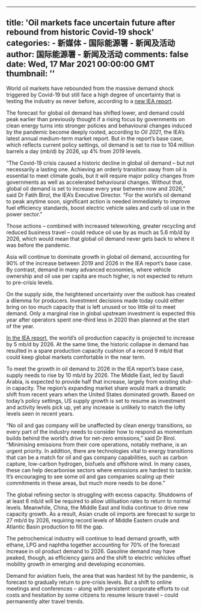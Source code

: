 
---
title: 'Oil markets face uncertain future after rebound from historic Covid-19 shock'
categories: 
    - 新媒体
    - 国际能源署 - 新闻及活动
author: 国际能源署 - 新闻及活动
comments: false
date: Wed, 17 Mar 2021 00:00:00 GMT
thumbnail: ''
---

<div>   
<p>World oil markets have rebounded from the massive demand shock triggered by Covid-19 but still face a high degree of uncertainty that is testing the industry as never before, according to a <a href="https://www.iea.org/reports/oil-2021" rel="noopener noreferrer" target="_blank">new IEA report</a>. </p><p>The forecast for global oil demand has shifted lower, and demand could peak earlier than previously thought if a rising focus by governments on clean energy turns into stronger policies and behavioural changes induced by the pandemic become deeply rooted, according to <em>Oil 2021</em>, the IEA’s latest annual medium-term market report. But in the report’s base case, which reflects current policy settings, oil demand is set to rise to 104 million barrels a day (mb/d) by 2026, up 4% from 2019 levels.</p><p>“The Covid-19 crisis caused a historic decline in global oil demand – but not necessarily a lasting one. Achieving an orderly transition away from oil is essential to meet climate goals, but it will require major policy changes from governments as well as accelerated behavioural changes. Without that, global oil demand is set to increase every year between now and 2026,” said Dr Fatih Birol, the IEA’s Executive Director. “For the world’s oil demand to peak anytime soon, significant action is needed immediately to improve fuel efficiency standards, boost electric vehicle sales and curb oil use in the power sector.”</p><p>Those actions – combined with increased teleworking, greater recycling and reduced business travel – could reduce oil use by as much as 5.6 mb/d by 2026, which would mean that global oil demand never gets back to where it was before the pandemic.</p><p>Asia will continue to dominate growth in global oil demand, accounting for 90% of the increase between 2019 and 2026 in the IEA report’s base case. By contrast, demand in many advanced economies, where vehicle ownership and oil use per capita are much higher, is not expected to return to pre-crisis levels.</p><p>On the supply side, the heightened uncertainty over the outlook has created a dilemma for producers. Investment decisions made today could either bring on too much capacity that is left unused or too little oil to meet demand. Only a marginal rise in global upstream investment is expected this year after operators spent one-third less in 2020 than planned at the start of the year. </p><p><a href="https://www.iea.org/reports/oil-2021" rel="noopener noreferrer" target="_blank">In the IEA report</a>, the world’s oil production capacity is projected to increase by 5 mb/d by 2026. At the same time, the historic collapse in demand has resulted in a spare production capacity cushion of a record 9 mb/d that could keep global markets comfortable in the near term.</p><p>To meet the growth in oil demand to 2026 in the IEA report’s base case, supply needs to rise by 10 mb/d by 2026. The Middle East, led by Saudi Arabia, is expected to provide half that increase, largely from existing shut-in capacity. The region’s expanding market share would mark a dramatic shift from recent years when the United States dominated growth. Based on today’s policy settings, US supply growth is set to resume as investment and activity levels pick up, yet any increase is unlikely to match the lofty levels seen in recent years. </p><p>“No oil and gas company will be unaffected by clean energy transitions, so every part of the industry needs to consider how to respond as momentum builds behind the world’s drive for net-zero emissions,” said Dr Birol. “Minimising emissions from their core operations, notably methane, is an urgent priority. In addition, there are technologies vital to energy transitions that can be a match for oil and gas company capabilities, such as carbon capture, low-carbon hydrogen, biofuels and offshore wind. In many cases, these can help decarbonise sectors where emissions are hardest to tackle. It’s encouraging to see some oil and gas companies scaling up their commitments in these areas, but much more needs to be done.”</p><p>The global refining sector is struggling with excess capacity. Shutdowns of at least 6 mb/d will be required to allow utilisation rates to return to normal levels. Meanwhile, China, the Middle East and India continue to drive new capacity growth. As a result, Asian crude oil imports are forecast to surge to 27 mb/d by 2026, requiring record levels of Middle Eastern crude and Atlantic Basin production to fill the gap. </p><p>The petrochemical industry will continue to lead demand growth, with ethane, LPG and naphtha together accounting for 70% of the forecast increase in oil product demand to 2026. Gasoline demand may have peaked, though, as efficiency gains and the shift to electric vehicles offset mobility growth in emerging and developing economies.</p><p>Demand for aviation fuels, the area that was hardest hit by the pandemic, is forecast to gradually return to pre-crisis levels. But a shift to online meetings and conferences – along with persistent corporate efforts to cut costs and hesitation by some citizens to resume leisure travel – could permanently alter travel trends.</p>
          
</div>
            